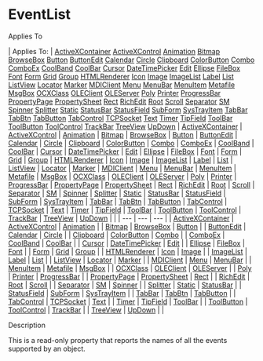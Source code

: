 




<h1 class="heading"><span class="name">EventList</span></h1>

Applies To

| Applies To: | [ActiveXContainer](./activexcontainer.md) [ActiveXControl](./activexcontrol.md) [Animation](./animation.md) [Bitmap](./bitmap.md) [BrowseBox](./browsebox.md) [Button](./button.md) [ButtonEdit](./buttonedit.md) [Calendar](./calendar.md) [Circle](./circle.md) [Clipboard](./clipboard.md) [ColorButton](./colorbutton.md) [Combo](./combo.md) [ComboEx](./comboex.md) [CoolBand](./coolband.md) [CoolBar](./coolbar.md) [Cursor](./cursor.md) [DateTimePicker](./datetimepicker.md) [Edit](./edit.md) [Ellipse](./ellipse.md) [FileBox](./filebox.md) [Font](./font.md) [Form](./form.md) [Grid](./grid.md) [Group](./group.md) [HTMLRenderer](./htmlrenderer.md) [Icon](./icon.md) [Image](./image.md) [ImageList](./imagelist.md) [Label](./label.md) [List](./list.md) [ListView](./listview.md) [Locator](./locator.md) [Marker](./marker.md) [MDIClient](./mdiclient.md) [Menu](./menu.md) [MenuBar](./menubar.md) [MenuItem](./menuitem.md) [Metafile](./metafile.md) [MsgBox](./msgbox.md) [OCXClass](./ocxclass.md) [OLEClient](./oleclient.md) [OLEServer](./oleserver.md) [Poly](./poly.md) [Printer](./printer.md) [ProgressBar](./progressbar.md) [PropertyPage](./propertypage.md) [PropertySheet](./propertysheet.md) [Rect](./rect.md) [RichEdit](./richedit.md) [Root](./root.md) [Scroll](./scroll.md) [Separator](./separator.md) [SM](./sm.md) [Spinner](./spinner.md) [Splitter](./splitter.md) [Static](./static.md) [StatusBar](./statusbar.md) [StatusField](./statusfield.md) [SubForm](./subform.md) [SysTrayItem](./systrayitem.md) [TabBar](./tabbar.md) [TabBtn](./tabbtn.md) [TabButton](./tabbutton.md) [TabControl](./tabcontrol.md) [TCPSocket](./tcpsocket.md) [Text](./text.md) [Timer](./timer.md) [TipField](./tipfield.md) [ToolBar](./toolbar.md) [ToolButton](./toolbutton.md) [ToolControl](./toolcontrol.md) [TrackBar](./trackbar.md) [TreeView](./treeview.md) [UpDown](./updown.md) | [ActiveXContainer](./activexcontainer.md) | [ActiveXControl](./activexcontrol.md) | [Animation](./animation.md) | [Bitmap](./bitmap.md) | [BrowseBox](./browsebox.md) | [Button](./button.md) | [ButtonEdit](./buttonedit.md) | [Calendar](./calendar.md) | [Circle](./circle.md) | [Clipboard](./clipboard.md) | [ColorButton](./colorbutton.md) | [Combo](./combo.md) | [ComboEx](./comboex.md) | [CoolBand](./coolband.md) | [CoolBar](./coolbar.md) | [Cursor](./cursor.md) | [DateTimePicker](./datetimepicker.md) | [Edit](./edit.md) | [Ellipse](./ellipse.md) | [FileBox](./filebox.md) | [Font](./font.md) | [Form](./form.md) | [Grid](./grid.md) | [Group](./group.md) | [HTMLRenderer](./htmlrenderer.md) | [Icon](./icon.md) | [Image](./image.md) | [ImageList](./imagelist.md) | [Label](./label.md) | [List](./list.md) | [ListView](./listview.md) | [Locator](./locator.md) | [Marker](./marker.md) | [MDIClient](./mdiclient.md) | [Menu](./menu.md) | [MenuBar](./menubar.md) | [MenuItem](./menuitem.md) | [Metafile](./metafile.md) | [MsgBox](./msgbox.md) | [OCXClass](./ocxclass.md) | [OLEClient](./oleclient.md) | [OLEServer](./oleserver.md) | [Poly](./poly.md) | [Printer](./printer.md) | [ProgressBar](./progressbar.md) | [PropertyPage](./propertypage.md) | [PropertySheet](./propertysheet.md) | [Rect](./rect.md) | [RichEdit](./richedit.md) | [Root](./root.md) | [Scroll](./scroll.md) | [Separator](./separator.md) | [SM](./sm.md) | [Spinner](./spinner.md) | [Splitter](./splitter.md) | [Static](./static.md) | [StatusBar](./statusbar.md) | [StatusField](./statusfield.md) | [SubForm](./subform.md) | [SysTrayItem](./systrayitem.md) | [TabBar](./tabbar.md) | [TabBtn](./tabbtn.md) | [TabButton](./tabbutton.md) | [TabControl](./tabcontrol.md) | [TCPSocket](./tcpsocket.md) | [Text](./text.md) | [Timer](./timer.md) | [TipField](./tipfield.md) | [ToolBar](./toolbar.md) | [ToolButton](./toolbutton.md) | [ToolControl](./toolcontrol.md) | [TrackBar](./trackbar.md) | [TreeView](./treeview.md) | [UpDown](./updown.md) |  |
| --- | --- | ---  |
| [ActiveXContainer](./activexcontainer.md) | [ActiveXControl](./activexcontrol.md) | [Animation](./animation.md) |
| [Bitmap](./bitmap.md) | [BrowseBox](./browsebox.md) | [Button](./button.md) |
| [ButtonEdit](./buttonedit.md) | [Calendar](./calendar.md) | [Circle](./circle.md) |
| [Clipboard](./clipboard.md) | [ColorButton](./colorbutton.md) | [Combo](./combo.md) |
| [ComboEx](./comboex.md) | [CoolBand](./coolband.md) | [CoolBar](./coolbar.md) |
| [Cursor](./cursor.md) | [DateTimePicker](./datetimepicker.md) | [Edit](./edit.md) |
| [Ellipse](./ellipse.md) | [FileBox](./filebox.md) | [Font](./font.md) |
| [Form](./form.md) | [Grid](./grid.md) | [Group](./group.md) |
| [HTMLRenderer](./htmlrenderer.md) | [Icon](./icon.md) | [Image](./image.md) |
| [ImageList](./imagelist.md) | [Label](./label.md) | [List](./list.md) |
| [ListView](./listview.md) | [Locator](./locator.md) | [Marker](./marker.md) |
| [MDIClient](./mdiclient.md) | [Menu](./menu.md) | [MenuBar](./menubar.md) |
| [MenuItem](./menuitem.md) | [Metafile](./metafile.md) | [MsgBox](./msgbox.md) |
| [OCXClass](./ocxclass.md) | [OLEClient](./oleclient.md) | [OLEServer](./oleserver.md) |
| [Poly](./poly.md) | [Printer](./printer.md) | [ProgressBar](./progressbar.md) |
| [PropertyPage](./propertypage.md) | [PropertySheet](./propertysheet.md) | [Rect](./rect.md) |
| [RichEdit](./richedit.md) | [Root](./root.md) | [Scroll](./scroll.md) |
| [Separator](./separator.md) | [SM](./sm.md) | [Spinner](./spinner.md) |
| [Splitter](./splitter.md) | [Static](./static.md) | [StatusBar](./statusbar.md) |
| [StatusField](./statusfield.md) | [SubForm](./subform.md) | [SysTrayItem](./systrayitem.md) |
| [TabBar](./tabbar.md) | [TabBtn](./tabbtn.md) | [TabButton](./tabbutton.md) |
| [TabControl](./tabcontrol.md) | [TCPSocket](./tcpsocket.md) | [Text](./text.md) |
| [Timer](./timer.md) | [TipField](./tipfield.md) | [ToolBar](./toolbar.md) |
| [ToolButton](./toolbutton.md) | [ToolControl](./toolcontrol.md) | [TrackBar](./trackbar.md) |
| [TreeView](./treeview.md) | [UpDown](./updown.md) |  |


Description


This is a read-only property that reports the names of all the events supported by an object.



